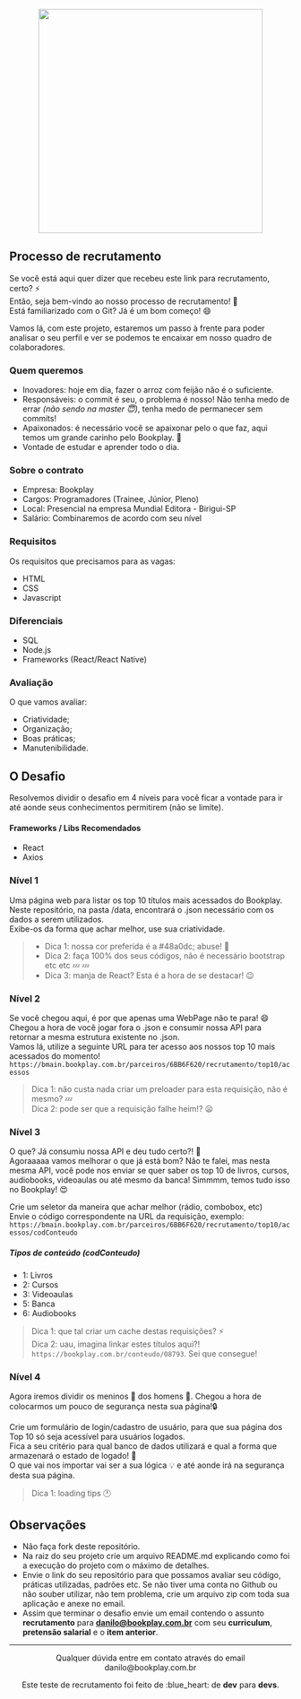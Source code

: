 
<p align="center">
    <img src="https://bookplay.com.br/images/bookplay-logo-blue.svg" width="400px"/>
</p>


## Processo de recrutamento
Se você está aqui quer dizer que recebeu este link para recrutamento, certo? :zap: <br>
Então, seja bem-vindo ao nosso processo de recrutamento! :blue_heart: <br>
Está familiarizado com o Git? Já é um bom começo! :smile: <br>

Vamos lá, com este projeto, estaremos um passo à frente para poder analisar o seu perfil e ver se podemos te encaixar em nosso quadro de colaboradores.

### Quem queremos
* Inovadores: hoje em dia,  fazer o arroz com feijão não é o suficiente.
* Responsáveis: o commit é seu, o problema é nosso! Não tenha medo de errar _(não sendo na master :innocent:)_, tenha medo de permanecer sem commits! 
* Apaixonados: é necessário você se apaixonar pelo o que faz, aqui temos um grande carinho pelo Bookplay. :blue_heart:
* Vontade de estudar e aprender todo o dia.

### Sobre o contrato
* Empresa: Bookplay
* Cargos: Programadores (Trainee, Júnior, Pleno)
* Local: Presencial na empresa Mundial Editora - Birigui-SP
* Salário: Combinaremos de acordo com seu nível

### Requisitos
Os requisitos que precisamos para as vagas:
* HTML
* CSS
* Javascript

### Diferenciais
* SQL
* Node.js
* Frameworks (React/React Native)

### Avaliação
O que vamos avaliar:
* Criatividade;
* Organização;
* Boas práticas;
* Manutenibilidade.

## O Desafio
Resolvemos dividir o desafio em 4 níveis para você ficar a vontade para ir até aonde seus conhecimentos permitirem (não se limite).

#### Frameworks / Libs Recomendados
* React
* Axios

### Nível 1
Uma página web para listar os top 10 títulos mais acessados do Bookplay. <br>
Neste repositório, na pasta /data, encontrará o .json necessário com os dados a serem utilizados. <br>
Exibe-os da forma que achar melhor, use sua criatividade.

> - Dica 1: nossa cor preferida é a #48a0dc; abuse! :blue_heart: <br>
> - Dica 2: faça 100% dos seus códigos, não é necessário bootstrap etc etc :zzz: :zzz:
> - Dica 3: manja de React? Esta é a hora de se destacar! :wink:

### Nível 2
Se você chegou aqui, é por que apenas uma WebPage não te para! :smile: <br>
Chegou a hora de você jogar fora o .json e consumir nossa API para retornar a mesma estrutura existente no .json.<br>
Vamos lá, utilize a seguinte URL para ter acesso aos nossos top 10 mais acessados do momento! <br>
`https://bmain.bookplay.com.br/parceiros/6BB6F620/recrutamento/top10/acessos`

> Dica 1: não custa nada criar um preloader para esta requisição, não é mesmo? :zzz: <br>
> Dica 2: pode ser que a requisição falhe heim!? :frowning:

### Nível 3
O que? Já consumiu nossa API e deu tudo certo?! :clap: <br>
Agoraaaaa vamos melhorar o que já está bom? Não te falei, mas nesta mesma API, você pode nos enviar se quer saber os top 10 de livros, cursos, audiobooks, videoaulas ou até mesmo da banca! Simmmm, temos tudo isso no Bookplay! :heart_eyes: 

Crie um seletor da maneira que achar melhor (rádio, combobox, etc) <br>
Envie o código correspondente na URL da requisição, exemplo: <br>
`https://bmain.bookplay.com.br/parceiros/6BB6F620/recrutamento/top10/acessos/codConteudo` <br>

##### Tipos de conteúdo (codConteudo)
* 1: Livros
* 2: Cursos
* 3: Videoaulas
* 5: Banca
* 6: Audiobooks
 
> Dica 1: que tal criar um cache destas requisições? :zap: <br>
> Dica 2: uau, imagina linkar estes títulos aqui?! `https://bookplay.com.br/conteudo/08793`. Sei que consegue!

### Nível 4
Agora iremos dividir os meninos :boy: dos homens :man:. Chegou a hora de colocarmos um pouco de segurança nesta sua página!:lock:

Crie um formulário de login/cadastro de usuário, para que sua página dos Top 10 só seja acessível para usuários logados.<br>
Fica a seu critério para qual banco de dados utilizará e qual a forma que armazenará o estado de logado! :key:<br>
O que vai nos importar vai ser a sua lógica :bulb: e até aonde irá na segurança desta sua página.

> Dica 1: loading tips :clock1:

 
## Observações
* Não faça fork deste repositório.
* Na raiz do seu projeto crie um arquivo README.md explicando como foi a execução do projeto com o máximo de detalhes.
* Envie o link do seu repositório para que possamos avaliar seu código, práticas utilizadas, padrões etc. Se não tiver uma conta no Github ou não souber utilizar, não tem problema, crie um arquivo zip com toda sua aplicação e anexe no email.
* Assim que terminar o desafio envie um email contendo o assunto **recrutamento** para **danilo@bookplay.com.br** com seu **curriculum**, **pretensão salarial** e o **item anterior**.

___

<p align="center">
Qualquer dúvida entre em contato através do email danilo@bookplay.com.br
</p>
<p align="center">
Este teste de recrutamento foi feito de :blue_heart: de <b>dev</b> para <b>devs</b>.
</p>

